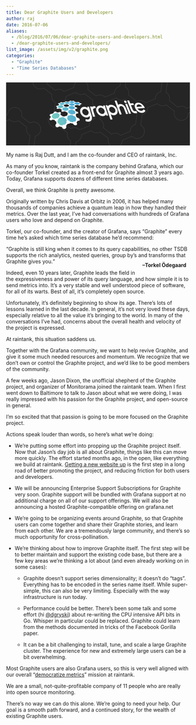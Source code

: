 ```yaml
---
title: Dear Graphite Users and Developers
author: raj
date: 2016-07-06
aliases:
  - /blog/2016/07/06/dear-graphite-users-and-developers.html
  - /dear-graphite-users-and-developers/
list_image: /assets/img/v2/graphite.png
categories:
  - "Graphite"
  - "Time Series Databases"
---
```


<img src="/assets/img/v2/graphite.png"></img>

My name is Raj Dutt, and I am the co-founder and CEO of raintank, Inc.

As many of you know, raintank is the company behind Grafana, which our co-founder Torkel created as a front-end for Graphite almost 3 years ago. Today, Grafana supports dozens of different time series databases.

Overall, we think Graphite is pretty awesome.

Originally written by Chris Davis at Orbitz in 2006, it has helped many thousands of companies achieve a quantum leap in how they handled their metrics. Over the last year, I’ve had conversations with hundreds of Grafana users who love and depend on Graphite.

Torkel, our co-founder, and the creator of Grafana, says “Graphite” every time he’s asked which time series database he’d recommend:

<q class="quote">Graphite is still king when it comes to its query capabilities, no other TSDB supports the rich analytics, nested queries, group by’s and transforms that Graphite gives you.<span style="float:right; font-weight:bold; margin-top:10px; margin-right:10px; padding-bottom:20px;">–Torkel Ödegaard</span></q>

Indeed, even 10 years later, Graphite leads the field in the expressiveness and power of its query language, and how simple it is to send metrics into. It’s a very stable and well understood piece of software, for all of its warts.  Best of all, it’s completely open source.

Unfortunately, it’s definitely beginning to show its age. There’s lots of lessons learned in the last decade. In general, it’s not very loved these days, especially relative to all the value it’s bringing to the world. In many of the conversations I’ve had, concerns about the overall health and velocity of the project is expressed.

At raintank, this situation saddens us.

Together with the Grafana community, we want to help revive Graphite, and give it some much needed resources and momentum. We recognize that we don’t own or control the Graphite project, and we’d like to be good members of the community.

A few weeks ago, Jason Dixon, the unofficial shepherd of the Graphite project, and organizer of Monitorama joined the raintank team. When I first went down to Baltimore to talk to Jason about what we were doing, I was really impressed with his passion for the Graphite project, and open-source in general.

I’m so excited that that passion is going to be more focused on the Graphite project.

 Actions speak louder than words, so here’s what we’re doing:

* We’re putting some effort into propping up the Graphite project itself. Now that Jason’s day job is all about Graphite, things like this can move more quickly. The effort started months ago, in the open, like everything we build at raintank. [Getting a new website up](http://graphiteapp.org) is the first step in a long road of better promoting the project, and reducing friction for both users and developers.

* We will be announcing Enterprise Support Subscriptions for Graphite very soon. Graphite support will be bundled with Grafana support at no additional charge on all of our support offerings. We will also be announcing a hosted Graphite-compatible offering on grafana.net

* We’re going to be organizing events around Graphite, so that Graphite users can come together and share their Graphite stories, and learn from each other. We are a tremendously large community, and there’s so much opportunity for cross-pollination.

* We’re thinking about how to improve Graphite itself. The first step will be to better maintain and support the existing code base, but there are a few key areas we’re thinking a lot about (and even already working on in some cases):

  * Graphite doesn’t support series dimensionality; it doesn’t do “tags”. Everything has to be encoded in the series name itself. While super-simple, this can also be very limiting. Especially with the way infrastructure is run today.

  * Performance could be better. There’s been some talk and some effort (hi [@dgryski](https://twitter.com/dgryski)) about re-writing the CPU intensive API bits in Go. Whisper in particular could be replaced. Graphite could learn from the methods documented in tricks of the Facebook Gorilla paper.

  * It can be a bit challenging to install, tune, and scale a large Graphite cluster. The experience for new and extremely large users can be a bit overwhelming.

Most Graphite users are also Grafana users, so this is very well aligned with our overall “[democratize metrics](https://blog.raintank.io/democratize-metrics-sounds-interesting-but-what-does-it-mean/)” mission at raintank.

We are a small, not-quite-profitable company of 11 people who are really into open source monitoring.

There’s no way we can do this alone. We’re going to need your help. Our goal is a smooth path forward, and a continued story, for the wealth of existing Graphite users.


